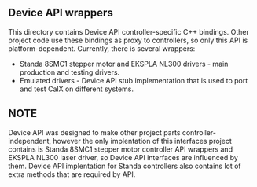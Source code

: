 ## Device API wrappers
This directory contains Device API controller-specific C++ bindings. Other project code use these bindings as proxy to controllers, so only this API is platform-dependent.
Currently, there is several wrappers:
* Standa 8SMC1 stepper motor and EKSPLA NL300 drivers - main production and testing drivers.
* Emulated drivers - Device API stub implementation that is used to port and test CalX on different systems.

## NOTE
Device API was designed to make other project parts controller-independent, however the only implentation of this interfaces project contains is Standa 8SMC1 stepper motor controller API wrappers and EKSPLA NL300 laser driver, so Device API interfaces are influenced by them. Device API implentation for Standa controllers also contains lot of extra methods that are required by API.

